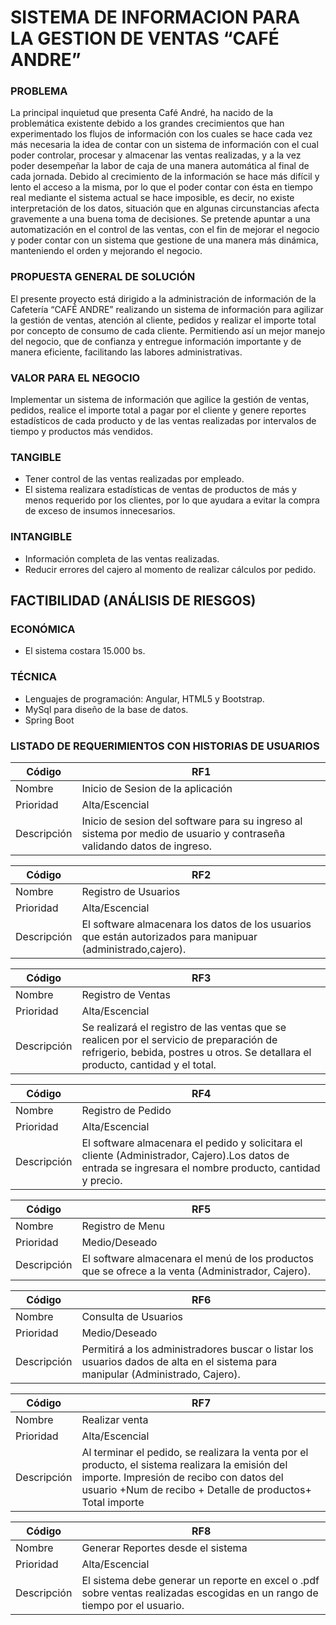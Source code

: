 # SISTEMA DE INFORMACION PARA LA GESTION DE VENTAS “CAFÉ ANDRE”
### PROBLEMA
La principal inquietud que presenta Café André, ha nacido de la problemática existente debido a los grandes
crecimientos que han experimentado los flujos de información con los cuales se hace cada vez más necesaria la 
idea de contar con un sistema de información con el cual poder controlar, procesar y almacenar las ventas realizadas,
y a la vez poder desempeñar la labor de caja de una manera automática al final de cada jornada. Debido al crecimiento de la información 
se hace más difícil y lento el acceso a la misma, por lo que el poder contar con ésta en tiempo real mediante el sistema actual se hace imposible,
es decir, no existe interpretación de los datos, situación que en algunas circunstancias afecta gravemente a una buena toma de decisiones. 
Se pretende apuntar a una automatización en el control de las ventas, con el fin de mejorar el negocio y poder contar con un sistema que gestione 
de una manera más dinámica, manteniendo el orden y mejorando el negocio. 
### PROPUESTA GENERAL DE SOLUCIÓN
El presente proyecto está dirigido a la administración de información de la Cafetería “CAFÉ ANDRE” realizando un sistema de información para agilizar
la gestión de ventas, atención al cliente, pedidos y realizar el importe total por concepto de consumo de cada cliente. Permitiendo así un mejor manejo del negocio,
que de confianza y entregue información importante y de manera eficiente, facilitando las labores administrativas.
### VALOR PARA EL NEGOCIO
Implementar un sistema de información que agilice la gestión de ventas, pedidos, realice el importe total a pagar por el cliente y
genere reportes estadísticos de cada producto y de las ventas  realizadas por intervalos de tiempo y productos más vendidos.
### TANGIBLE
- Tener control de las ventas realizadas por empleado.
- El sistema realizara estadísticas de ventas de productos de más y menos requerido por los clientes, por lo que ayudara a evitar la compra de exceso de insumos innecesarios.

### INTANGIBLE
- Información completa de las ventas realizadas.
- Reducir errores del cajero al momento de realizar cálculos por pedido.


## FACTIBILIDAD (ANÁLISIS DE RIESGOS)
### ECONÓMICA
- El sistema costara 15.000 bs.

### TÉCNICA
- Lenguajes de programación: Angular, HTML5  y  Bootstrap.
- MySql para diseño de la base de datos.
- Spring Boot 

### LISTADO DE REQUERIMIENTOS CON HISTORIAS DE USUARIOS

| Código | RF1 |
| ------------- | ------------- |
| Nombre  | Inicio de Sesion de la aplicación  |
| Prioridad  | Alta/Escencial |
| Descripción  | Inicio de sesion del software para su ingreso al sistema por medio de usuario y contraseña validando datos de ingreso. |


| Código | RF2 |
| ------------- | ------------- |
| Nombre  | Registro de Usuarios  |
| Prioridad  | Alta/Escencial |
| Descripción  | El software almacenara los datos de los usuarios que están autorizados para manipuar (administrado,cajero). |


| Código | RF3 |
| ------------- | ------------- |
| Nombre  | Registro de Ventas  |
| Prioridad  | Alta/Escencial |
| Descripción  | Se realizará el registro de las ventas que se realicen por el servicio de preparación de refrigerio, bebida, postres u otros. Se detallara el producto, cantidad y el total. |


| Código | RF4 |
| ------------- | ------------- |
| Nombre  | Registro de Pedido |
| Prioridad  | Alta/Escencial |
| Descripción  | El software almacenara el pedido y solicitara el cliente (Administrador, Cajero).Los datos de entrada se ingresara el nombre producto, cantidad y precio.|


| Código | RF5 |
| ------------- | ------------- |
| Nombre  | Registro de Menu |
| Prioridad  | Medio/Deseado |
| Descripción  | El software almacenara el menú de los productos  que se ofrece a la venta (Administrador, Cajero).|


| Código | RF6 |
| ------------- | ------------- |
| Nombre  | Consulta de Usuarios |
| Prioridad  | Medio/Deseado |
| Descripción  | Permitirá a los administradores buscar o listar los usuarios dados de alta en el sistema para manipular (Administrado, Cajero).|



| Código | RF7 |
| ------------- | ------------- |
| Nombre  | Realizar venta |
| Prioridad  | Alta/Escencial |
| Descripción  | Al terminar el pedido, se realizara la venta por el producto, el sistema realizara la emisión del importe. Impresión de recibo con datos del usuario +Num de recibo + Detalle de productos+ Total importe|


| Código | RF8 |
| ------------- | ------------- |
| Nombre  | Generar Reportes desde el sistema |
| Prioridad  | Alta/Escencial |
| Descripción  | El sistema debe generar un reporte en excel o .pdf sobre ventas realizadas escogidas en un rango de tiempo por el usuario.|









